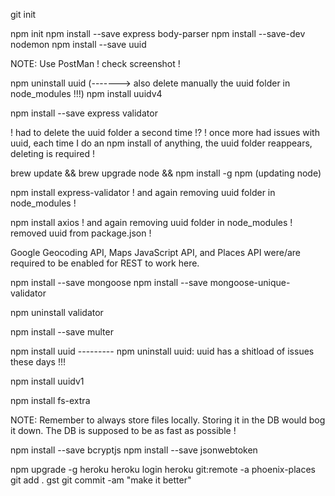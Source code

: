 git init

npm init
npm install --save express body-parser
npm install --save-dev nodemon
npm install --save uuid

NOTE: Use PostMan ! check screenshot !

npm uninstall uuid                               (------->   also delete manually the uuid folder in node_modules !!!)
npm install uuidv4

npm install --save express validator

! had to delete the uuid folder a second time !?
! once more had issues with uuid, each time I do an npm install of anything, the uuid folder reappears, deleting is required !

brew update && brew upgrade node && npm install -g npm   (updating node)

npm install express-validator
! and again removing uuid folder in node_modules !

npm install axios
! and again removing uuid folder in node_modules ! removed uuid from package.json !

Google Geocoding API, Maps JavaScript API, and Places API were/are required to be enabled for REST to work here.

npm install --save mongoose
npm install --save mongoose-unique-validator

npm uninstall validator

npm install --save multer

npm install uuid --------- npm uninstall uuid: uuid has a shitload of issues these days !!!

npm install uuidv1

npm install fs-extra

NOTE: Remember to always store files locally. Storing it in the DB would bog it down. The DB is supposed to be as fast as possible !

npm install --save bcryptjs
npm install --save jsonwebtoken

npm upgrade -g heroku
heroku login
heroku git:remote -a phoenix-places
git add .
gst
git commit -am "make it better"
